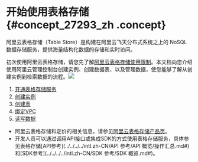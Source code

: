 # 开始使用表格存储 {#concept_27293_zh .concept}

阿里云表格存储（Table Store）是构建在阿里云飞天分布式系统之上的 NoSQL 数据存储服务，提供海量结构化数据的存储和实时访问。

初次使用阿里云表格存储，请您先了解[阿里云表格存储使用限制](../../../../intl.zh-CN/使用限制/使用限制.md#)。本文档向您介绍使用阿里云管理控制台创建实例、创建数据表、以及管理数据，使您能够了解从创建实例到检索数据的流程。![](http://static-aliyun-doc.oss-cn-hangzhou.aliyuncs.com/assets/img/20262/155557159613726_zh-CN.png)

1.  [开通表格存储服务](intl.zh-CN/快速入门/开通表格存储服务.md#)
2.  [创建实例](intl.zh-CN/快速入门/创建实例.md#)
3.  [创建表](intl.zh-CN/快速入门/创建数据表.md#)
4.  [绑定VPC](intl.zh-CN/快速入门/绑定VPC.md#)
5.  [读写数据](intl.zh-CN/快速入门/读写数据.md#)

-   阿里云表格存储和定价的相关信息，请参见[阿里云表格存储产品页](https://www.alibabacloud.com/product/table-store)。
-   开发人员可以通过调用API接口或集成SDK的方式使用表格存储服务，具体参见表格存储[API参考](../../../../intl.zh-CN/API 参考/API 概览/操作汇总.md#)和[SDK参考](../../../../intl.zh-CN/SDK 参考/SDK 概览.md#)。

